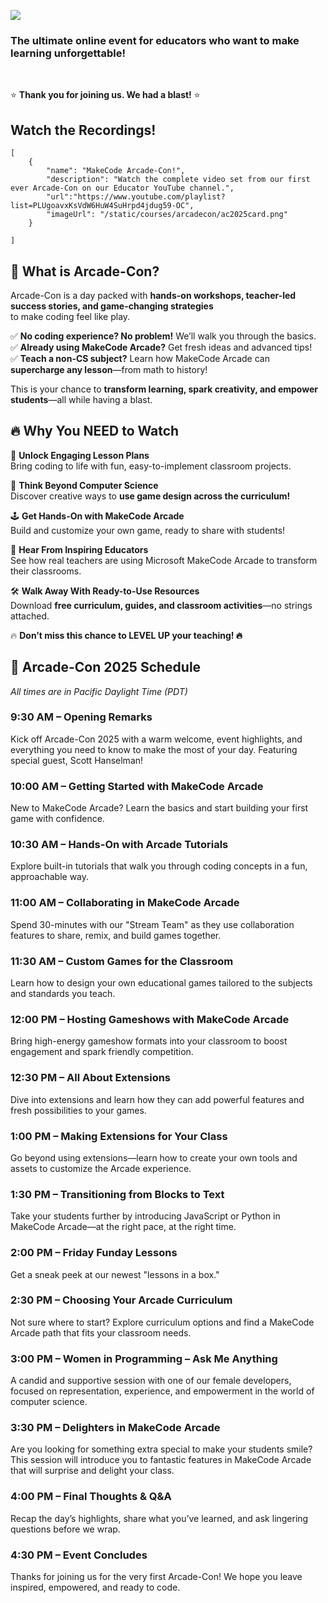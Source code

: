 
[![](/static/courses/arcadecon/arcadecon-md-banner.png)](https://developer.microsoft.com/en-us/reactor/events/25467/)   
### The ultimate online event for educators who want to make learning unforgettable!  

<br/>


⭐️ **Thank you for joining us. We had a blast!** ⭐️  


## Watch the Recordings!


```codecard
[
    {
        "name": "MakeCode Arcade-Con!",
        "description": "Watch the complete video set from our first ever Arcade-Con on our Educator YouTube channel.",
        "url":"https://www.youtube.com/playlist?list=PLUgoavxKsVdW6HuW4SuHrpd4jdug59-OC",
        "imageUrl": "/static/courses/arcadecon/ac2025card.png"
    }
    
]
```




## 🎯 What is Arcade-Con?  

Arcade-Con is a day packed with **hands-on workshops, teacher-led success stories, and game-changing strategies**<br/>
to make coding feel like play. 

✅ **No coding experience? No problem!** We’ll walk you through the basics.  
✅ **Already using MakeCode Arcade?** Get fresh ideas and advanced tips!  
✅ **Teach a non-CS subject?** Learn how MakeCode Arcade can **supercharge any lesson**—from math to history!  

This is your chance to **transform learning, spark creativity, and empower students**—all while having a blast.  



## 🔥 Why You NEED to Watch  

🚀 **Unlock Engaging Lesson Plans**  
Bring coding to life with fun, easy-to-implement classroom projects.  

🎨 **Think Beyond Computer Science**  
Discover creative ways to **use game design across the curriculum!**  

🕹️ **Get Hands-On with MakeCode Arcade**  
Build and customize your own game, ready to share with students!  

🎤 **Hear From Inspiring Educators**  
See how real teachers are using Microsoft MakeCode Arcade to transform their classrooms.  

🛠️ **Walk Away With Ready-to-Use Resources**  
Download **free curriculum, guides, and classroom activities**—no strings attached.  


🔥 **Don’t miss this chance to LEVEL UP your teaching! 🔥**  



## 📅 Arcade-Con 2025 Schedule  
_All times are in Pacific Daylight Time (PDT)_

### 9:30 AM – Opening Remarks  
Kick off Arcade-Con 2025 with a warm welcome, event highlights, and everything you need to know to make the most of your day. Featuring special guest, Scott Hanselman!

### 10:00 AM – Getting Started with MakeCode Arcade  
New to MakeCode Arcade? Learn the basics and start building your first game with confidence.

### 10:30 AM – Hands-On with Arcade Tutorials  
Explore built-in tutorials that walk you through coding concepts in a fun, approachable way.

### 11:00 AM – Collaborating in MakeCode Arcade  
Spend 30-minutes with our "Stream Team" as they use collaboration features to share, remix, and build games together.

### 11:30 AM – Custom Games for the Classroom  
Learn how to design your own educational games tailored to the subjects and standards you teach.

### 12:00 PM – Hosting Gameshows with MakeCode Arcade  
Bring high-energy gameshow formats into your classroom to boost engagement and spark friendly competition.

### 12:30 PM – All About Extensions  
Dive into extensions and learn how they can add powerful features and fresh possibilities to your games.

### 1:00 PM – Making Extensions for Your Class  
Go beyond using extensions—learn how to create your own tools and assets to customize the Arcade experience.

### 1:30 PM – Transitioning from Blocks to Text  
Take your students further by introducing JavaScript or Python in MakeCode Arcade—at the right pace, at the right time.

### 2:00 PM – Friday Funday Lessons  
Get a sneak peek at our newest "lessons in a box."

### 2:30 PM – Choosing Your Arcade Curriculum  
Not sure where to start? Explore curriculum options and find a MakeCode Arcade path that fits your classroom needs.

### 3:00 PM – Women in Programming – Ask Me Anything  
A candid and supportive session with one of our female developers, focused on representation, experience, and empowerment in the world of computer science.

### 3:30 PM – Delighters in MakeCode Arcade  
Are you looking for something extra special to make your students smile? This session will introduce you to fantastic features in MakeCode Arcade that will surprise and delight your class.

### 4:00 PM – Final Thoughts & Q&A  
Recap the day’s highlights, share what you’ve learned, and ask lingering questions before we wrap.

### 4:30 PM – Event Concludes  
Thanks for joining us for the very first Arcade-Con! We hope you leave inspired, empowered, and ready to code.


